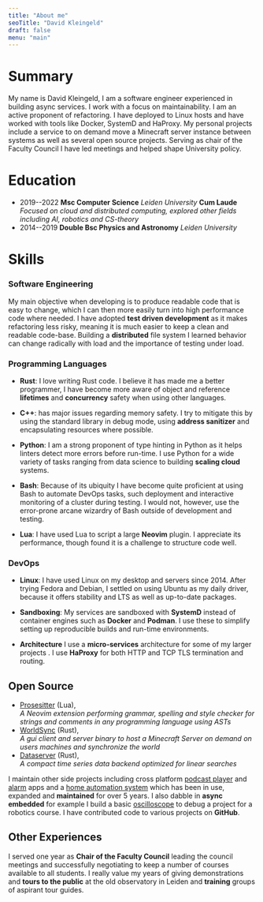```yaml
---
title: "About me"
seoTitle: "David Kleingeld"
draft: false
menu: "main"
---
```


Summary
=======

My name is David Kleingeld, I am a software engineer experienced in building async services. I work with a focus on maintainability. I am an active proponent of refactoring. I have deployed to Linux hosts and have worked with tools like Docker, SystemD and HaProxy. My personal projects include a service to on demand move a Minecraft server instance between systems as well as several open source projects. Serving as chair of the Faculty Council I have led meetings and helped shape University policy.

Education
=========
- 2019--2022 **Msc Computer Science** _Leiden University_ **Cum Laude**   
_Focused on cloud and distributed computing, explored other fields including AI, robotics and CS-theory_
- 2014--2019 **Double Bsc Physics and Astronomy** _Leiden University_


Skills
======

### Software Engineering

My main objective when developing is to produce readable code that is
easy to change, which I can then more easily turn into high performance
code where needed. I have adopted **test driven development** as it
makes refactoring less risky, meaning it is much easier to keep a clean
and readable code-base. Building a **distributed** file system I learned
behavior can change radically with load and the importance of testing
under load.

### Programming Languages

-   **Rust**: I love writing Rust code. I believe it has made me a
    better programmer, I have become more aware of object and reference
    **lifetimes** and **concurrency** safety when using other languages.

-   **C++**: has major issues regarding memory safety. I try to mitigate
    this by using the standard library in debug mode, using **address
    sanitizer** and encapsulating resources where possible.

-   **Python**: I am a strong proponent of type hinting in Python as it
    helps linters detect more errors before run-time. I use Python for a
    wide variety of tasks ranging from data science to building
    **scaling cloud** systems.

-   **Bash**: Because of its ubiquity I have become quite proficient at
    using Bash to automate DevOps tasks, such deployment and interactive
    monitoring of a cluster during testing. I would not, however, use
    the error-prone arcane wizardry of Bash outside of development and
    testing.

-   **Lua**: I have used Lua to script a large **Neovim** plugin. I
    appreciate its performance, though found it is a challenge to
    structure code well.

### DevOps

-   **Linux**: I have used Linux on my desktop and servers since 2014.
    After trying Fedora and Debian, I settled on using Ubuntu as my
    daily driver, because it offers stability and LTS as well as
    up-to-date packages.

-   **Sandboxing**: My services are sandboxed with **SystemD** instead
    of container engines such as **Docker** and **Podman**. I use these
    to simplify setting up reproducible builds and run-time
    environments.

-   **Architecture** I use a **micro-services** architecture for some of
    my larger projects . I use **HaProxy** for both HTTP and TCP TLS
    termination and routing.


Open Source
-----------

- [Prosesitter](https://github.com/dvdsk/prosesitter.nvim) (Lua),  
_A Neovim extension performing grammar, spelling and style checker for strings and comments in any programming language using ASTs_
- [WorldSync](https://github.com/dvdsk/WorldSync) (Rust),   
_A gui client and server binary to host a Minecraft Server on demand on users machines and synchronize the world_
- [Dataserver](https://github.com/dvdsk/dataserver) (Rust),   
_A compact time series data backend optimized for linear searches_

I maintain other side projects including cross platform [podcast player](https://github.com/dvdsk/pods) and [alarm](https://github.com/dvdsk/alarm) apps and a [home automation system](https://github.com/dvdsk/HomeAutomation) which has been in use, expanded and **maintained** for over 5 years. I also dabble in **async embedded** for example I build a basic [oscilloscope](https://github.com/dvdsk/rustyscopes) to debug a project for a robotics course. I have contributed code to various projects on **GitHub**.

Other Experiences
-----

I served one year as **Chair of the Faculty Council** leading the
council meetings and successfully negotiating to keep a number of
courses available to all students. I really value my years of giving
demonstrations and **tours to the public** at the old observatory in
Leiden and **training** groups of aspirant tour guides.
